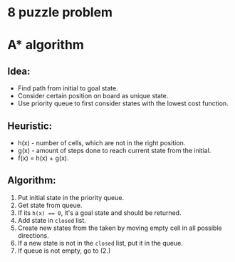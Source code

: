 # 8 puzzle problem
# A* algorithm


## Idea:
- Find path from initial to goal state.
- Consider certain position on board as unique state.
- Use priority queue to first consider states with the lowest cost function.


## Heuristic:
- h(x) - number of cells, which are not in the right position.
- g(x) - amount of steps done to reach current state from the initial.
- f(x) = h(x) + g(x).


## Algorithm:
1. Put initial state in the priority queue.
2. Get state from queue.
3. If its `h(x) == 0`, it's a goal state and should be returned.
4. Add state in `closed` list.
5. Create new states from the taken by moving empty cell in all possible directions.
6. If a new state is not in the `closed` list, put it in the queue.
7. If queue is not empty, go to (2.)